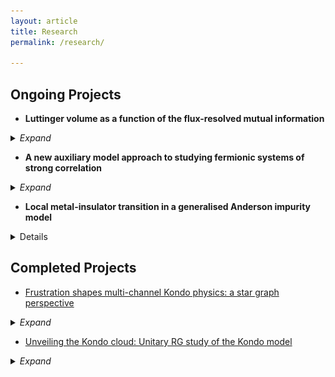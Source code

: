 ```yaml
---
layout: article
title: Research
permalink: /research/

---
```



## Ongoing Projects

- **Luttinger volume as a function of the flux-resolved mutual information**

<details>
<summary> <i>Expand</i> </summary>

<i>To be added</i>
</details>

- **A new auxiliary model approach to studying fermionic systems of strong correlation**

<details>
<summary> <i>Expand</i> </summary>
<i>To be added</i>
</details>

- **Local metal-insulator transition in a generalised Anderson impurity model**

<details>
<i>To be added</i>
<!-- <summary> <i>Expand</i> </summary> -->
<!-- <div markdown="1"> -->
<!-- <img src="/assets/images/dmft.svg" style="display: inline; float: right; margin-left: 2em; margin-right: 2em;" width="500"/> -->
<!-- Impurity models like the [Anderson](https://en.wikipedia.org/wiki/Anderson_impurity_model) and [Kondo](https://en.wikipedia.org/wiki/Kondo_model) models are used as auxiliary models to study [metal-insulator transitions](https://en.wikipedia.org/wiki/Metal%E2%80%93insulator_transition) in bulk models like the [Hubbard](https://en.wikipedia.org/wiki/Hubbard_model) using [dynamical mean-field theory](https://en.wikipedia.org/wiki/Dynamical_mean-field_theory). The precise method of finding the appropriate parameters of the impurity model involves solving self-consistent equations. During this process, the impurity model keeps evolving until translation symmetry is achieved in the impurity+bath system. While this does show a transition at a critical value of the onsite Hubbard $U$, there is at present **no way** of connecting the thermodynamics of the bulk to that of the impurity. This is partly due to the **opacity** involved in the self-consistency loop in the DMFT-based methods. The other roadblock is the fact that since  the impurity model keeps updating itself in the process, it is not clear which single impurity model can be mapped to the bulk model, such that the former can be used to study the later. -->
<!-- {: style="text-align: justify"} -->

<!-- <img src="/assets/images/Add.svg" style="display: inline; float: left; margin-left: 2em; margin-right: 2em;" width="500"/> -->
<!-- We propose here a **minimal** impurity model as the auxiliary model that can be used to study metal-insulator transitions in bulk models like the Hubbard. The minimal model is obtained by adding **spin-exchange physics and local bath correlation** into the single impurity Anderson model. We prove this by demonstrating the presence of both metallic (screened) as well as insulating (unscreened) phases through a renormalisation group treatment of such a model. We show that this **impurity phase transition** is brought about by **increased charge isospin fluctuations** in the bath; indeed, it is these fluctuations that destabilise the Kondo cloud and lead to a breakdown of screening. --> 
<!-- {: style="text-align: justify"} -->

<!-- This transition is characterised by a measure of [many-particle entanglement](https://en.wikipedia.org/wiki/Quantum_entanglement) $\left(\chi\right)$ which acts as an [order parameter](https://www.oxfordreference.com/view/10.1093/oi/authority.20110803100253339) - it is non-zero in the screened phase and reduces to zero in the unscreened phase. This is made possible by relating the impurity Greens function to $\chi$, and it turns out that such relations exist for any 1-particle or 2-particle impurity-bath correlation. -->
<!-- Such an auxiliary model approach to studying bulk systems of strong correlation is qualitatively different from a more conventional approach like dynamical mean-field theory or its cluster variants. There is no need to obtain the impurity model self-consistently, and this makes it possible to directly relate the thermodynamics of the bulk model to that of the impurity. -->
<!-- {: style="text-align: justify"} -->
<!-- </div> -->
</details>


## Completed Projects

- [Frustration shapes multi-channel Kondo physics: a star graph perspective](https://arxiv.org/abs/2205.00790)

<details>
<summary> <i>Expand</i> </summary>
<div markdown="1">
<img src="/assets/images/mck.svg" style="display: inline; float: right; margin: 2em;" width="400"/>
The multichannel Kondo model consists of $K$ conduction channels $\vec S_i$ interacting with an impurity spin of strength $S_d$ (the Kondo model corresponds to $K=1,S_d=1/2$). It is well-known that the overscreened case $(K > 2S_d)$ corresponds to a **degenerate ground state, incomplete quenching of the local moment and non-Fermi liquid excitations** characterised by anomalous zero temperature divergences in thermodynamic quantities like the specific heat and susceptibility. Nevertheless, there was no _ab initio_ derivation of the non-Fermi liquid Hamiltonian that describes these excitations. Neither had the precise role of **quantum frustration** in this problem and the effect of degeneracy on the low-energy physics been made clear. The frustration arises in this problem because the impurity is **unable to form a singlet** with a single conduction channel.
{: style="text-align: justify"}

<img src="/assets/images/stargraph.svg" style="display: inline; float: left; margin: 2em;" width="400"/>
We study the overscreened multi-channel Kondo (MCK) model using the recently developed [unitary renormalization group](https://www.sciencedirect.com/science/article/pii/S055032132030256X) (URG) technique. Our results display the importance of ground state degeneracy in explaining various important properties like the **breakdown of screening** and the presence of local non-Fermi liquids. The impurity susceptibility of the intermediate coupling fixed point Hamiltonian in the zero-bandwidth (or star graph) limit shows a power-law divergence at low temperature, signaling its critical nature. Despite the absence of inter-channel coupling in the MCK fixed point Hamiltonian, the study of [mutual information](https://en.wikipedia.org/wiki/Mutual_information) between any two channels shows non-zero correlation between them. 
{: style="text-align: justify"}

A **spectral flow** analysis of the star graph reveals that the degenerate ground state manifold possesses **topological quantum numbers**. Upon disentangling the impurity spin from its partners in the star graph, we find the presence of a **local Mott liquid** arising from inter-channel scattering processes.
The low energy effective Hamiltonian obtained upon adding a finite non-zero conduction bath dispersion to the star graph Hamiltonian for both the two and three-channel cases displays the presence of **local non-Fermi liquids** arising from inter-channel quantum fluctuations. Specifically, we confirm the presence of a **local marginal Fermi liquid** in the two channel case, whose properties show logarithmic scaling at low temperature as expected. Discontinuous behaviour is observed in several measures of ground state entanglement, signaling the underlying **orthogonality catastrophe** associated with the degenerate ground state manifold.
{: style="text-align: justify"}

<img src="/assets/images/iqpt.svg" style="display: inline; float: right; margin: 2em;" width="400"/>
We extend our results to underscreened and perfectly screened MCK models through duality arguments. A study of channel anisotropy under renormalisation flow reveals a series of **quantum phase transitions** due to the change in ground state degeneracy. Our work thus presents a template for the study of how a degenerate ground state manifold arising from symmetry and duality properties in a multichannel quantum impurity model can lead to novel multicritical phases at intermediate coupling. 
Feel free to check out the [ar\\(\chi\\)iv preprint](https://arxiv.org/abs/2111.10580).
{: style="text-align: justify"}
</div>
</details>

- [Unveiling the Kondo cloud: Unitary RG study of the Kondo model](https://journals.aps.org/prb/abstract/10.1103/PhysRevB.105.085119)

<details>
<summary> <i>Expand</i> </summary>
<div markdown="1">
<img src="/assets/images/singlet.svg" style="display: inline; float: right; margin: 2em;" width="400"/>
The [Kondo model](https://en.wikipedia.org/wiki/Kondo_model) consists of an impurity spin \\(\vec S_d~\\) interacting with a local conduction bath spin \\(\vec S_0~\\) through a spin-exchange coupling \\(\vec S_d\cdot \vec S_0~\\). While it is clear that at high temperatures, the impurity spin remains decoupled from the bath because of thermal spin fluctuations, the behaviour at low temperatures is more non-trivial and required the development of a new framework before the problem was solved.
Indeed, it was only after the development and application of the [numerical renormalisation group method](https://en.wikipedia.org/wiki/Numerical_renormalization_group) when we realised that the ground state of this model was a macroscopic spin singlet state - an entangled state formed by the impurity spin and the local spin of the conduction bath that couples to the Kondo impurity.
{: style="text-align: justify"}

<img src="/assets/images/urg.svg" style="display: inline; float: left; margin: 2em;" width="400"/>
The locking of the impurity spin into a singlet through the quenching of its spin degrees of freedom at low temperatures is analogous to the phenomenon of [colour confinement](https://en.wikipedia.org/wiki/Color_confinement) that binds quarks to form hadrons at temperatures below the Hagedorn temperature.
While the ground state was known for quite some time, no simple description (effective Hamiltonian) for the [Kondo cloud](https://arxiv.org/abs/0911.2209) (the set of conduction electrons that form the singlet) was available.
Moreover, the variation of the [quantum entanglement](https://en.wikipedia.org/wiki/Quantum_entanglement) as the system approached the singlet state was unknown.
Our work sheds light on these topics.
We used the recently developed [unitary renormalisation group method](https://www.sciencedirect.com/science/article/pii/S055032132030256X) to obtain the effective Hamiltonian for the Kondo model at the RG fixed point, and then derived the effective Hamiltonian for the conduction electrons by integrating out the impurity.
{: style="text-align: justify"}

Interestingly, a lot of the physics like the ground state, the qualitative nature of screening, certain thermodynamic quantities and universal constants can be obtained from the zero bandwidth limit of the RG fixed point Hamiltonian, which turns out to be just a two-spin Heisenberg model. To obtain the effective Hamiltonian for the excitations, we added a tight-binding hopping into the zero bandwidth model and studied its effects using renormalised perturbation theory about the fixed point. The excitations of the conduction electrons are found to contain both [Fermi liquid](https://en.wikipedia.org/wiki/Fermi_liquid_theory) and [non-Fermi liquid](https://en.wikipedia.org/wiki/Fermi_liquid_theory#Non-Fermi_liquids) components, the latter arising from the spin-flip fluctuations. 
<img src="/assets/images/zeromode_eff.svg" style="display: inline; float: right; margin: 2em;" width="400"/>
These non-Fermi liquid components are therefore responsible for the quenching of the impurity.
This is further supported by the study of the entanglement and correlations within the Kondo cloud; we find that electrons within the Kondo cloud get entangled more strongly as the system approaches the fixed point, while the spin-spin correlations are also found to increase.
All these are direct signatures of the screening of the impurity.
Feel free to check out the [published version](https://journals.aps.org/prb/abstract/10.1103/PhysRevB.105.085119) or the [ar\\(\chi\\)iv preprint](https://arxiv.org/abs/2111.10580).
{: style="text-align: justify"}
</div>
</details>
